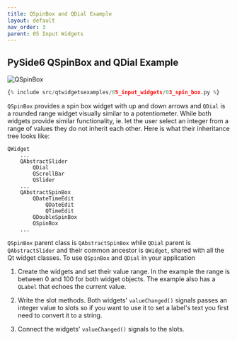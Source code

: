 ```yaml
---
title: QSpinBox and QDial Example
layout: default
nav_order: 3
parent: 05 Input Widgets
---
```


## PySide6 QSpinBox and QDial Example

![QSpinBox](/blog/images/qtwidgetsexamples/05_input_widgets/03_spin_box.png)

```python
{% include src/qtwidgetsexamples/05_input_widgets/03_spin_box.py %}
```

`QSpinBox` provides a spin box widget with up and down arrows and `QDial` is a rounded range widget visually similar to a potentiometer. While both widgets provide similar functionality, ie. let the user select an integer from a range of values they do not inherit each other. Here is what their inheritance tree looks like:

```
QWidget
    ...
    QAbstractSlider
        QDial
        QScrollBar
        QSlider
    ...
    QAbstractSpinBox
        QDateTimeEdit
            QDateEdit
            QTimeEdit
        QDoubleSpinBox
        QSpinBox
    ...
```

`QSpinBox` parent class is `QAbstractSpinBox` while `QDial` parent is `QAbstractSlider` and their common ancestor is `QWidget`, shared with all the Qt widget classes. To use `QSpinBox` and `QDial` in your application

1. Create the widgets and set their value range. In the example the range is between 0 and 100 for both widget objects. The example also has a `QLabel` that echoes the current value.

2. Write the slot methods. Both widgets' `valueChanged()` signals passes an integer value to slots so if you want to use it to set a label's text you first need to convert it to a string.

3. Connect the widgets' `valueChanged()` signals to the slots.